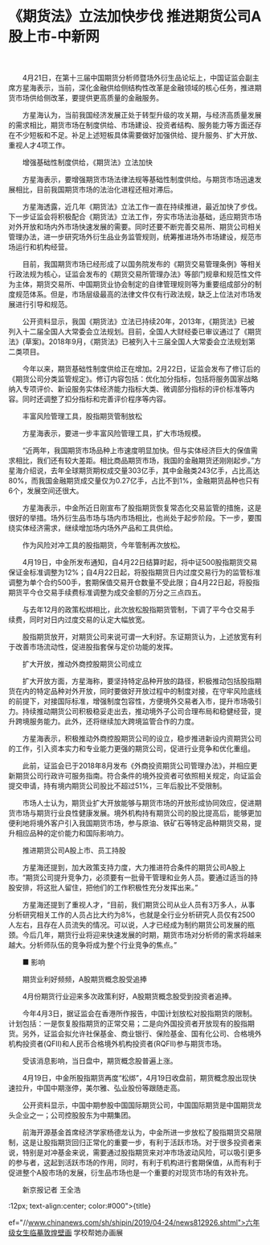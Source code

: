 # 《期货法》立法加快步伐 推进期货公司A股上市-中新网

　　

　　4月21日，在第十三届中国期货分析师暨场外衍生品论坛上，中国证监会副主席方星海表示，当前，深化金融供给侧结构性改革是金融领域的核心任务，推进期货市场供给侧改革，要提供更高质量的金融服务。

　　方星海认为，当前我国经济发展正处于转型升级的攻关期，与经济高质量发展的需求相比，期货市场在制度供给、市场建设、投资者结构、服务能力等方面还存在不少短板和不足。补足上述短板具体需要做好加强供给、提升服务、扩大开放、重视人才4项工作。

　　增强基础性制度供给，《期货法》立法加快

　　方星海表示，要增强期货市场法律法规等基础性制度供给。与期货市场迅速发展相比，目前我国期货市场的法治化进程还相对滞后。

　　方星海透露，近几年《期货法》立法工作一直在持续推进，最近加快了步伐。下一步证监会将积极配合《期货法》立法工作，夯实市场法治基础，适应期货市场对外开放和场内外市场快速发展的需要。同时还要不断完善交易所、期货公司相关管理办法，进一步研究场外衍生品业务监管规则，统筹推进场外市场建设，规范市场运行和机构经营。

　　目前，我国期货市场已经形成了以国务院发布的《期货交易管理条例》等相关行政法规为核心，证监会发布的《期货交易所管理办法》等部门规章和规范性文件为主体，期货交易所、中国期货业协会制定的自律管理规则等为重要组成部分的制度规范体系。但是，市场层级最高的法律文件仅有行政法规，缺乏上位法对市场发展进行引导和规范。

　　公开资料显示，我国《期货法》立法已持续20年，2013年，《期货法》已被列入十二届全国人大常委会立法规划。目前，全国人大财经委已审议通过了《期货法》(草案)。2018年9月，《期货法》已被列入十三届全国人大常委会立法规划第二类项目。

　　今年以来，期货基础性制度供给正在增加。2月22日，证监会发布了修订后的《期货公司分类监管规定》。修订内容包括：优化加分指标，包括将服务国家战略纳入专项评价、新设服务实体经济能力指标大类、微调部分指标的评价标准等内容。同时还调整了扣分指标和完善评价程序等内容。

　　丰富风险管理工具，股指期货管制放松

　　方星海表示，要进一步丰富风险管理工具，扩大市场规模。

　　“近两年，我国期货市场品种上市速度明显加快。但与实体经济巨大的保值需求相比，我们还有较大差距。相比商品期货市场，我国的金融期货还刚刚起步。”方星海介绍说，去年全球期货期权成交量303亿手，其中金融类243亿手，占比高达80%，而我国金融期货成交量仅为0.27亿手，占比不到1%，金融期货品种也只有6个，发展空间还很大。

　　方星海表示，中金所近日刚宣布了股指期货恢复常态化交易监管的措施，这是很好的举措。场外衍生品市场与场内市场相比，也尚处于起步阶段。下一步，要围绕实体经济需求，继续增加场内场外产品和工具供给。

　　作为风险对冲工具的股指期货，今年管制再次放松。

　　4月19日，中金所发布通知，自4月22日结算时起，将中证500股指期货交易保证金标准调整为12%；自4月22日起，将股指期货日内过度交易行为的监管标准调整为单个合约500手，套期保值交易开仓数量不受此限；自4月22日起，将股指期货平今仓交易手续费标准调整为成交金额的万分之三点四五。

　　与去年12月的政策松绑相比，此次放松股指期货管制，下调了平今仓交易手续费，同时对日内过度交易的认定大幅放宽。

　　股指期货放开，对期货公司来说可谓一大利好。东证期货认为，上述放宽有利于改善市场流动性，促进股指套保与定价功能的发挥。

　　扩大开放，推动外商控股期货公司成立

　　扩大开放方面，方星海称，要坚持特定品种开放的路径，积极推动包括股指期货在内的特定品种对外开放，同时要做好开放过程中的制度对接，在守牢风险底线的前提下，对接国际标准，增强制度包容性，方便境外交易者入市，提升市场吸引力。持续推动期货公司积极稳妥走出去，推动境外子公司合理布局和稳健经营，提升跨境服务能力。此外，还将继续加大跨境监管合作的力度。

　　方星海表示，积极推动外商控股期货公司的设立，稳步推进新设内资期货公司的工作，引入资本实力和专业能力更强的期货公司，促进行业竞争和优化重组。

　　此前，证监会已于2018年8月发布《外商投资期货公司管理办法》，并相应更新期货公司行政许可服务指南。符合条件的境外投资者可依照相关规定，向证监会提交申请，持有境内期货公司股比不超过51%，三年后股比不受限制。

　　市场人士认为，期货业扩大开放能够与期货市场的开放形成协同效应，促进期货市场与期货行业良性健康发展。境外机构持有期货公司的股比提高后，能够更加便利地将境外客户引入我国期货市场，参与原油、铁矿石等特定品种期货交易，提升相应品种的定价能力和国际影响力。

　　推进期货公司A股上市、员工持股

　　方星海还提到，加大政策支持力度，大力推进符合条件的期货公司A股上市。“期货公司提升竞争力，必须要有一批骨干管理和业务人员。要通过适当的持股安排，将这批人留住，把他们的工作积极性充分发挥出来。”

　　方星海还提到了重视人才，“目前，我们期货公司从业人员有3万多人，从事分析研究相关工作的人员占比大约为8%，也就是全行业分析研究人员仅有2500人左右，且存在人员流失的情况。可以说，人才已经成为制约期货公司发展的瓶颈。今后几年，期货行业将迎来快速发展的时期，期货市场对分析师的需求将越来越大。分析师队伍的竞争将成为整个行业竞争的焦点。”

　　■ 影响

　　期货业利好频频，A股期货概念股受追捧

　　4月份期货行业迎来多次政策利好，A股期货概念股受到投资者追捧。

　　今年4月3日，据证监会在香港所作报告，中国计划放松对股指期货的限制。计划包括：一是恢复股指期货的正常交易；二是向外国投资者开放现有的股指期货。另外，证监会拟允许社保基金、商业银行、保险基金、国有化公司、合格境外机构投资者(QFII)和人民币合格境外机构投资者(RQFII)参与期货市场。

　　受该消息影响，当日盘中，期货概念股普遍上涨。

　　4月19日，中金所股指期货再度“松绑”，4月19日收盘前，期货概念股出现快速拉升，中国中期涨停，美尔雅、弘业股份等跟随走高。

　　公开资料显示，中国中期参股中国国际期货公司，中国国际期货是中国期货龙头企业之一；公司控股股东为中期集团。

　　前海开源基金首席经济学家杨德龙认为，中金所进一步放松了股指期货交易限制，这是让股指期货回归正常化的重要一步，有利于活跃市场。对于很多投资者来说，特别是对冲基金来说，需要通过股指期货来对冲市场波动风险，可以吸引更多的参与者，这起到活跃市场的作用，同时，有利于机构进行套期保值，从而有利于促进整个A股市场的发展，衍生品市场也是一个重要的对现货市场的有效补充。

　　新京报记者 王全浩

:12px; text-align:center; color:#000">{title}

ef="//www.chinanews.com/sh/shipin/2019/04-24/news812926.shtml">六年级女生临摹敦煌壁画 学校帮她办画展
